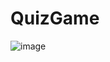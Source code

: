 # QuizGame

![image](https://user-images.githubusercontent.com/107684179/201515030-cd6ffbcd-b523-491e-8b4a-c3a321d23de9.png)
